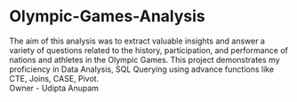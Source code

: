 # Olympic-Games-Analysis
The aim of this analysis was to extract valuable insights and answer a variety of questions related to the history, participation, and performance of nations and athletes in the Olympic Games.  This project demonstrates my proficiency in Data Analysis, SQL Querying using advance functions like CTE, Joins, CASE, Pivot.
<br>
Owner - Udipta Anupam
